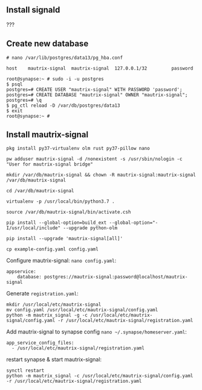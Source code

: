## Install signald

???

## Create new database
```
# nano /var/lib/postgres/data13/pg_hba.conf

host    mautrix-signal  mautrix-signal  127.0.0.1/32         password
```

```
root@synapse:~ # sudo -i -u postgres
$ psql
postgres=# CREATE USER "mautrix-signal" WITH PASSWORD 'password';
postgres=# CREATE DATABASE "mautrix-signal" OWNER "mautrix-signal";
postgres=# \q
$ pg_ctl reload -D /var/db/postgres/data13
$ exit
root@synapse:~ #
```

## Install mautrix-signal
```
pkg install py37-virtualenv olm rust py37-pillow nano

pw adduser mautrix-signal -d /nonexistent -s /usr/sbin/nologin -c "User for mautrix-signal bridge"

mkdir /var/db/mautrix-signal && chown -R mautrix-signal:mautrix-signal /var/db/mautrix-signal

cd /var/db/mautrix-signal

virtualenv -p /usr/local/bin/python3.7 .

source /var/db/mautrix-signal/bin/activate.csh

pip install --global-option=build_ext --global-option="-I/usr/local/include" --upgrade python-olm

pip install --upgrade 'mautrix-signal[all]'

cp example-config.yaml config.yaml
```

Configure mautrix-signal: `nano config.yaml`:
```
appservice:
    database: postgres://mautrix-signal:password@localhost/mautrix-signal
```

Generate `registration.yaml`:
```
mkdir /usr/local/etc/mautrix-signal
mv config.yaml /usr/local/etc/mautrix-signal/config.yaml
python -m mautrix_signal -g -c /usr/local/etc/mautrix-signal/config.yaml -r /usr/local/etc/mautrix-signal/registration.yaml
```
Add mautrix-signal to synapse config `nano ~/.synapse/homeserver.yaml`:
```
app_service_config_files:
  - /usr/local/etc/mautrix-signal/registration.yaml
```
restart synapse & start mautrix-signal:
```
synctl restart
python -m mautrix_signal -c /usr/local/etc/mautrix-signal/config.yaml -r /usr/local/etc/mautrix-signal/registration.yaml
```
